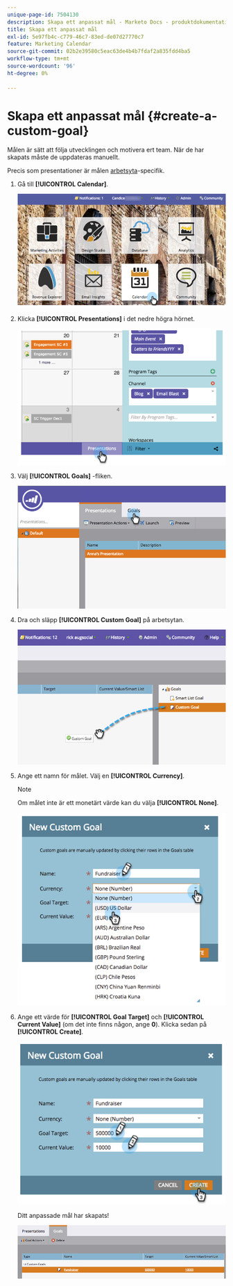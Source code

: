 ```yaml
---
unique-page-id: 7504130
description: Skapa ett anpassat mål - Marketo Docs - produktdokumentation
title: Skapa ett anpassat mål
exl-id: 5e97fb4c-c779-46c7-83ed-de07d27770c7
feature: Marketing Calendar
source-git-commit: 02b2e39580c5eac63de4b4b7fdaf2a835fdd4ba5
workflow-type: tm+mt
source-wordcount: '96'
ht-degree: 0%

---
```


# Skapa ett anpassat mål {#create-a-custom-goal}

Målen är sätt att följa utvecklingen och motivera ert team. När de har skapats måste de uppdateras manuellt.

Precis som presentationer är målen [arbetsyta](/help/marketo/product-docs/administration/workspaces-and-person-partitions/understanding-workspaces-and-person-partitions.md)-specifik.

1. Gå till **[!UICONTROL Calendar]**.

   ![](assets/2017-05-10-15-30-47-2.png)

1. Klicka **[!UICONTROL Presentations]** i det nedre högra hörnet.

   ![](assets/image2015-3-24-12-3a2-3a55.png)

1. Välj **[!UICONTROL Goals]** -fliken.

   ![](assets/image2015-3-26-12-3a24-3a49.png)

1. Dra och släpp **[!UICONTROL Custom Goal]** på arbetsytan.

   ![](assets/image2015-3-24-12-3a32-3a45.png)

1. Ange ett namn för målet. Välj en **[!UICONTROL Currency]**.

   >[!NOTE]
   >
   >Om målet inte är ett monetärt värde kan du välja **[!UICONTROL None]**.

   ![](assets/image2015-3-24-12-3a36-3a0.png)

1. Ange ett värde för **[!UICONTROL Goal Target]** och **[!UICONTROL Current Value]** (om det inte finns någon, ange **0**). Klicka sedan på **[!UICONTROL Create]**.

   ![](assets/image2015-3-24-12-3a39-3a28.png)

   Ditt anpassade mål har skapats!

   ![](assets/image2015-3-24-12-3a41-3a43.png)
